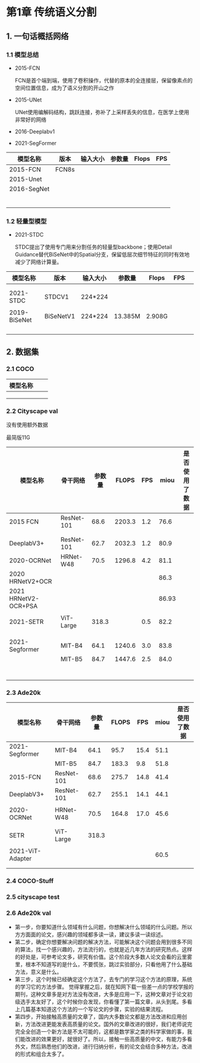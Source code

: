 # 第1章 传统语义分割

## 1. 一句话概括网络



### 1.1 模型总结

* 2015-FCN

  FCN是首个端到端，使用了卷积操作，代替的原本的全连接层，保留像素点的空间位置信息，成为了语义分割的开山之作

* 2015-UNet

  UNet使用编解码结构，跳跃连接，弥补了上采样丢失的信息，在医学上使用非常好的网络

* 2016-Deeplabv1

* 2021-SegFormer



| 模型名称    | 版本  | 输入大小 | 参数量 | Flops | FPS  |
| ----------- | ----- | -------- | ------ | ----- | ---- |
| 2015-FCN    | FCN8s |          |        |       |      |
| 2015-Unet   |       |          |        |       |      |
| 2016-SegNet |       |          |        |       |      |
|             |       |          |        |       |      |
|             |       |          |        |       |      |
|             |       |          |        |       |      |
|             |       |          |        |       |      |
|             |       |          |        |       |      |
|             |       |          |        |       |      |



### 1.2 轻量型模型



* 2021-STDC

  STDC提出了使用专门用来分割任务的轻量型backbone；使用Detail Guidance替代BiSeNet中的Spatial分支，保留低层次细节特征的同时有效地减少了网络计算量。



| 模型名称     | 版本      | 输入大小 | 参数量  | Flops  | FPS  |      |
| ------------ | --------- | -------- | ------- | ------ | ---- | ---- |
|              |           |          |         |        |      |      |
|              |           |          |         |        |      |      |
| 2021-STDC    | STDCV1    | 224*224  |         |        |      |      |
|              |           |          |         |        |      |      |
| 2019-BiSeNet | BiSeNetV1 | 224*224  | 13.385M | 2.908G |      |      |
|              |           |          |         |        |      |      |
|              |           |          |         |        |      |      |
|              |           |          |         |        |      |      |
|              |           |          |         |        |      |      |




## 2. 数据集

### 2.1 COCO

| 模型名称 |      |      |
| -------- | ---- | ---- |
|          |      |      |
|          |      |      |
|          |      |      |



### 2.2 Cityscape val

没有使用额外数据

最简版11G

| 模型名称             | 骨干网络   | 参数量 | FLOPS  | FPS  | miou  | 是否使用了数据 |
| -------------------- | ---------- | ------ | ------ | ---- | ----- | -------------- |
| 2015 FCN             | ResNet-101 | 68.6   | 2203.3 | 1.2  | 76.6  |                |
|                      |            |        |        |      |       |                |
|                      |            |        |        |      |       |                |
| DeeplabV3+           | ResNet-101 | 62.7   | 2032.3 | 1.2  | 80.9  |                |
| 2020-OCRNet          | HRNet-W48  | 70.5   | 1296.8 | 4.2  | 81.1  |                |
| 2020 HRNetV2+OCR     |            |        |        |      | 86.3  |                |
| 2021 HRNetV2-OCR+PSA |            |        |        |      | 86.93 |                |
|                      |            |        |        |      |       |                |
| 2021-SETR            | ViT-Large  | 318.3  |        | 0.5  | 82.2  |                |
|                      |            |        |        |      |       |                |
|                      |            |        |        |      |       |                |
|                      |            |        |        |      |       |                |
| 2021-Segformer       | MIT-B4     | 64.1   | 1240.6 | 3.0  | 83.8  |                |
|                      | MIT-B5     | 84.7   | 1447.6 | 2.5  | 84.0  |                |
|                      |            |        |        |      |       |                |
|                      |            |        |        |      |       |                |
|                      |            |        |        |      |       |                |
|                      |            |        |        |      |       |                |
|                      |            |        |        |      |       |                |
|                      |            |        |        |      |       |                |
|                      |            |        |        |      |       |                |



### 2.3 Ade20k



| 模型名称         | 骨干网络   | 参数量 | FLOPS | FPS  | miou | 是否使用了数据 |
| ---------------- | ---------- | ------ | ----- | ---- | ---- | -------------- |
| 2021-Segformer   | MIT-B4     | 64.1   | 95.7  | 15.4 | 51.1 |                |
|                  | MIT-B5     | 84.7   | 183.3 | 9.8  | 51.8 |                |
| 2015-FCN         | ResNet-101 | 68.6   | 275.7 | 14.8 | 41.4 |                |
| DeeplabV3+       | ResNet-101 | 62.7   | 255.1 | 14.1 | 44.1 |                |
|                  |            |        |       |      |      |                |
| 2020-OCRNet      | HRNet-W48  | 70.5   | 164.8 | 17.0 | 45.6 |                |
|                  |            |        |       |      |      |                |
|                  |            |        |       |      |      |                |
| SETR             | ViT-Large  | 318.3  |       |      |      |                |
|                  |            |        |       |      |      |                |
| 2021-ViT-Adapter |            |        |       |      | 60.5 |                |
|                  |            |        |       |      |      |                |
|                  |            |        |       |      |      |                |







### 2.4 COCO-Stuff





### 2.5 cityscape test





### 2.6 Ade20k val





* 第一步，你要知道什么领域有什么问题，你想解决什么领域的什么问题。所以方方面面的论文，感兴趣的领域都多读一读，建议多读一读综述。
* 第二步，确定你想要解决问题的解决方法，可能解决这个问题会用到很多不同的算法，找一个感兴趣的，方法流行的，也就是近几年方法的研究热点。这样的好处是，可参考论文多，研究有价值。这个阶段大多数人论文会看的云里雾里，根本不知道写的是什么，不要慌张，跳过实验部分，只看他用了什么基础方法，意义是什么。
* 第三步，这个时候已经确定这个方法了，去专门的学习这个方法的原理，系统的学习它的方法步骤。
  觉得掌握之后，就在知网下载一些差一点的学校学报的期刊，这种文章多是对方法没有改进，大多是应用一下，这种文章对于论文初级选手太友好了，这个时候你会发现，你看懂了第一篇文章，从头到尾。多看上几篇基本知道这个方法的一个写论文的步骤，实验的结果流程。
* 第四步，开始接触高质量的文章了，国内大多数论文都是方法改进和应用创新，方法改进更能发表高质量的论文。国外的文章改进的很好，我们老师说完完全全创造一个新方法是不太可能的，这都是数学家之类的科学家做的事，我们能改进的效果更好，就很好了。所以，接触一些高质量的中文，有能力多看外文，然后熟悉他们的改进，进行归纳分析，有的论文会结合多种方法，改进的形式和组合太多了。

